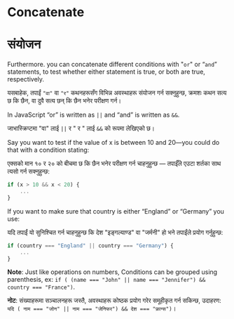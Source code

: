 # Concatenate

# संयोजन

Furthermore. you can concatenate different conditions with "`or`" or “`and`” statements, to test whether either statement is true, or both are true, respectively.

यसबाहेक, तपाईं `"वा"` वा `"र"` कथनहरूसँग विभिन्न अवस्थाहरू संयोजन गर्न सक्नुहुन्छ, क्रमशः कथन सत्य छ कि छैन, वा दुवै सत्य छन् कि छैन भनेर परीक्षण गर्न।

In JavaScript “or” is written as `||` and “and” is written as `&&`.

जाभास्क्रिप्टमा "वा" लाई `||` र " र " लाई `&&` को रूपमा लेखिएको छ।

Say you want to test if the value of x is between 10 and 20—you could do that with a condition stating:

एक्सको मान १० र २० को बीचमा छ कि छैन भनेर परीक्षण गर्न चाहनुहुन्छ — तपाईँले एउटा शर्तका साथ त्यसो गर्न सक्नुहुन्छ:

```javascript
if (x > 10 && x < 20) {
    ...
}
```

If you want to make sure that country is either “England” or “Germany” you use:

यदि तपाईं यो सुनिश्चित गर्न चाहनुहुन्छ कि देश "इङ्गल्याण्ड" वा "जर्मनी" हो भने तपाईंले प्रयोग गर्नुहुन्छ:

```javascript
if (country === "England" || country === "Germany") {
    ...
}
```

**Note**: Just like operations on numbers, Conditions can be grouped using parenthesis, ex: `if ( (name === "John" || name === "Jennifer") && country === "France")`.

**नोट**: संख्याहरूमा सञ्चालनहरू जस्तै, अवस्थाहरू कोष्ठक प्रयोग गरेर समूहीकृत गर्न सकिन्छ, उदाहरण: `यदि ( नाम === "जोन" || नाम === "जेनिफर") && देश === "फ्रान्स")`।
